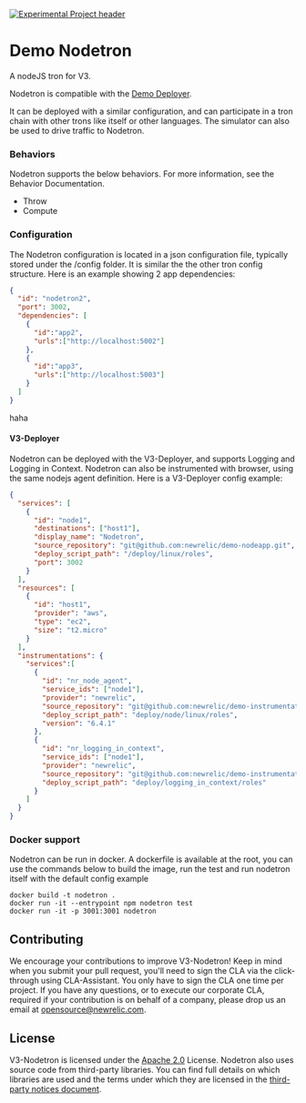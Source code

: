 [![Experimental Project header](https://github.com/newrelic/opensource-website/raw/master/src/images/categories/Experimental.png)](https://opensource.newrelic.com/oss-category/#experimental)

# Demo Nodetron

A nodeJS tron for V3.

Nodetron is compatible with the [Demo Deployer](https://github.com/newrelic/demo-deployer).

It can be deployed with a similar configuration, and can participate in a tron chain with other trons like itself or other languages.
The simulator can also be used to drive traffic to Nodetron.

### Behaviors

Nodetron supports the below behaviors. For more information, see the Behavior Documentation.

* Throw
* Compute

### Configuration

The Nodetron configuration is located in a json configuration file, typically stored under the /config folder. It is similar the the other tron config structure. Here is an example showing 2 app dependencies:

```json
{
  "id": "nodetron2",
  "port": 3002,
  "dependencies": [
    {
      "id":"app2",
      "urls":["http://localhost:5002"]
    },
    {
      "id":"app3",
      "urls":["http://localhost:5003"]
    }
  ]
}
```

haha
#### V3-Deployer

Nodetron can be deployed with the V3-Deployer, and supports Logging and Logging in Context.
Nodetron can also be instrumented with browser, using the same nodejs agent definition.
Here is a V3-Deployer config example:


```json
{
  "services": [
    {
      "id": "node1",
      "destinations": ["host1"],
      "display_name": "Nodetron",
      "source_repository": "git@github.com:newrelic/demo-nodeapp.git",
      "deploy_script_path": "/deploy/linux/roles",
      "port": 3002
    }
  ],
  "resources": [
    {
      "id": "host1",
      "provider": "aws",
      "type": "ec2",
      "size": "t2.micro"
    }
  ],
  "instrumentations": {
    "services":[
      {
        "id": "nr_node_agent",
        "service_ids": ["node1"],
        "provider": "newrelic",
        "source_repository": "git@github.com:newrelic/demo-instrumentation.git",
        "deploy_script_path": "deploy/node/linux/roles",
        "version": "6.4.1"
      },
      {
        "id": "nr_logging_in_context",
        "service_ids": ["node1"],
        "provider": "newrelic",
        "source_repository": "git@github.com:newrelic/demo-instrumentation.git",
        "deploy_script_path": "deploy/logging_in_context/roles"
      }
    ]
  }
}
```


### Docker support

Nodetron can be run in docker. A dockerfile is available at the root, you can use the commands below to build the image, run the test and run nodetron itself with the default config example

```
docker build -t nodetron .
docker run -it --entrypoint npm nodetron test
docker run -it -p 3001:3001 nodetron
```

## Contributing

We encourage your contributions to improve V3-Nodetron! Keep in mind when you submit your pull request, you'll need to sign the CLA via the click-through using CLA-Assistant. You only have to sign the CLA one time per project.
If you have any questions, or to execute our corporate CLA, required if your contribution is on behalf of a company,  please drop us an email at opensource@newrelic.com.

## License

V3-Nodetron is licensed under the [Apache 2.0](http://apache.org/licenses/LICENSE-2.0.txt) License. Nodetron also uses source code from third-party libraries. You can find full details on which libraries are used and the terms under which they are licensed in the [third-party notices document](./engine/THIRD_PARTY_NOTICES.md).
